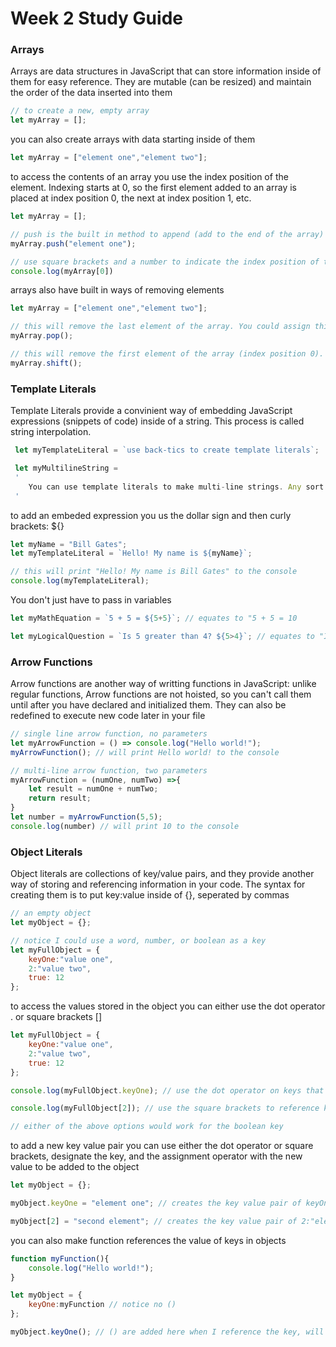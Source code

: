 # Week 2 Study Guide
### Arrays
Arrays are data structures in JavaScript that can store information inside of them for easy reference. They are mutable (can be resized) and maintain the order of the data inserted into them
```JavaScript
// to create a new, empty array
let myArray = [];
```
you can also create arrays with data starting inside of them
```JavaScript
let myArray = ["element one","element two"];
```
to access the contents of an array you use the index position of the element. Indexing starts at 0, so the first element added to an array is placed at index position 0, the next at index position 1, etc.
```JavaScript
let myArray = [];

// push is the built in method to append (add to the end of the array) elements into an array
myArray.push("element one");

// use square brackets and a number to indicate the index position of the element you want
console.log(myArray[0])
```
arrays also have built in ways of removing elements
```JavaScript
let myArray = ["element one","element two"];

// this will remove the last element of the array. You could assign this value to a variable by doing this if you wanted
myArray.pop();

// this will remove the first element of the array (index position 0). You could assign this value to a variable by doing this if you wanted
myArray.shift();
```
### Template Literals
Template Literals provide a convinient way of embedding JavaScript expressions (snippets of code) inside of a string. This process is called string interpolation.
```JavaScript
 let myTemplateLiteral = `use back-tics to create template literals`;

 let myMultilineString = 
 '
    You can use template literals to make multi-line strings. Any sort of formatting you create, tabbed spaces, new lines, all will be part of the string.
 '
```
to add an embeded expression you us the dollar sign and then curly brackets: ${}
```JavaScript
let myName = "Bill Gates";
let myTemplateLiteral = `Hello! My name is ${myName}`;

// this will print "Hello! My name is Bill Gates" to the console
console.log(myTemplateLiteral);
```
You don't just have to pass in variables
```JavaScript
let myMathEquation = `5 + 5 = ${5+5}`; // equates to "5 + 5 = 10

let myLogicalQuestion = `Is 5 greater than 4? ${5>4}`; // equates to "Is 5 greater than 4? true"
```
### Arrow Functions
Arrow functions are another way of writting functions in JavaScript: unlike regular functions, Arrow functions are not hoisted, so you can't call them until after you have declared and initialized them. They can also be redefined to execute new code later in your file
```JavaScript
// single line arrow function, no parameters
let myArrowFunction = () => console.log("Hello world!");
myArrowFunction(); // will print Hello world! to the console

// multi-line arrow function, two parameters
myArrowFunction = (numOne, numTwo) =>{
    let result = numOne + numTwo;
    return result;
}
let number = myArrowFunction(5,5);
console.log(number) // will print 10 to the console
```
### Object Literals
Object literals are collections of key/value pairs, and they provide another way of storing and referencing information in your code. The syntax for creating them is to put key:value inside of {}, seperated by commas
```JavaScript
// an empty object
let myObject = {};

// notice I could use a word, number, or boolean as a key
let myFullObject = {
    keyOne:"value one",
    2:"value two",
    true: 12
};
```
to access the values stored in the object you can either use the dot operator . or square brackets []
```JavaScript
let myFullObject = {
    keyOne:"value one",
    2:"value two",
    true: 12
};

console.log(myFullObject.keyOne); // use the dot operator on keys that are words

console.log(myFullObject[2]); // use the square brackets to reference keys that are not words

// either of the above options would work for the boolean key
```
to add a new key value pair you can use either the dot operator or square brackets, designate the key, and the assignment operator with the new value to be added to the object
```JavaScript
let myObject = {};

myObject.keyOne = "element one"; // creates the key value pair of keyOne:"element one"

myObject[2] = "second element"; // creates the key value pair of 2:"element two"
```
you can also make function references the value of keys in objects
```JavaScript
function myFunction(){
    console.log("Hello world!");
}

let myObject = {
    keyOne:myFunction // notice no ()
};

myObject.keyOne(); // () are added here when I reference the key, will print Hello world to the console
```